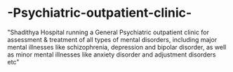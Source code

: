 # -Psychiatric-outpatient-clinic-
"Shadithya Hospital running a General Psychiatric outpatient clinic for assessment &amp; treatment of all types of mental disorders, including major mental illnesses   like schizophrenia, depression and bipolar disorder, as well as minor mental illnesses like anxiety disorder and adjustment disorders etc"
